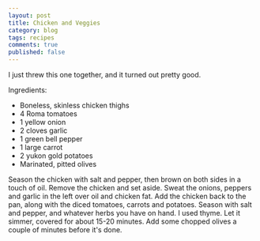 ```yaml
---
layout: post
title: Chicken and Veggies
category: blog
tags: recipes
comments: true
published: false
---
```


I just threw this one together, and it turned out pretty good.

Ingredients:

- Boneless, skinless chicken thighs
- 4 Roma tomatoes
- 1 yellow onion
- 2 cloves garlic
- 1 green bell pepper
- 1 large carrot
- 2 yukon gold potatoes
- Marinated, pitted olives

Season the chicken with salt and pepper, then brown on both sides in a touch of
oil.  Remove the chicken and set aside.  Sweat the onions, peppers and garlic
in the left over oil and chicken fat.  Add the chicken back to the pan, along
with the diced tomatoes, carrots and potatoes.  Season with salt and pepper,
and whatever herbs you have on hand.  I used thyme.  Let it simmer, covered for
about 15-20 minutes.  Add some chopped olives a couple of minutes before it's
done.